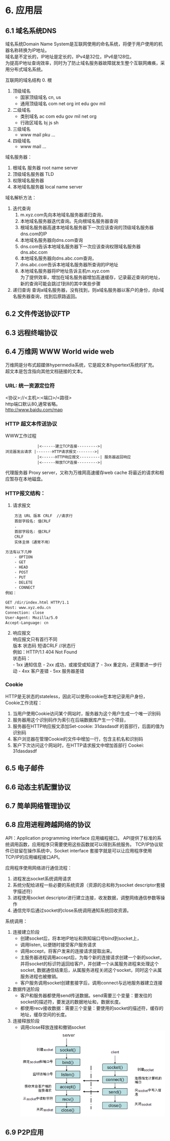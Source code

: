 # 6. 应用层
## 6.1 域名系统DNS
域名系统Domain Name System是互联网使用的命名系统，将便于用户使用的机器名称转换为IP地址。  
域名是不定长的，IP地址是定长的，IPv4是32位，IPv6是128位。  
为提高IP地址查询效率，同时为了防止域名服务器故障就发生整个互联网瘫痪，采用分布式域名系统。

互联网的域名结构
0. 根
1. 顶级域名
    - 国家顶级域名 cn, us
    - 通用顶级域名 com net org int edu gov mil
2. 二级域名
    - 类别域名 ac com edu gov mil net org
    - 行政区域名 bj js sh
3. 三级域名
    - www mail pku ...
4. 四级域名
    - www mail ...

域名服务器：
1. 根域名 服务器 root name server
2. 顶级域名服务器 TLD
3. 权限域名服务器
4. 本地域名服务器 local name server

域名解析方法：
1. 迭代查询
    1. m.xyz.com先向本地域名服务器递归查询，
    2. 本地域名服务器迭代查询。先向根域名服务器查询
    3. 根域名服务器高速本地域名服务器下一次应该查询的顶级域名服务器dns.com的IP
    4. 本地域名服务器向dns.com查询
    5. dns.com告诉本地域名服务器下一次应该查询权限域名服务器dns.abc.com
    6. 本地域名服务器向dns.abc.com查询，
    7. dns.abc.com告诉本地域名服务器所查询的IP地址
    8. 本地域名服务器将IP地址告诉主机m.xyz.com  
    为了提供效率，增加在域名服务器增加高速缓存，记录最近查询的地址，新的查询可能会跳过1到8的其中某些步骤
2. 递归查询
    查询a域名服务器，没有找到，则a域名服务器以客户的身份，向b域名服务器查询，找到后原路返回。
## 6.2 文件传送协议FTP
## 6.3 远程终端协议
## 6.4 万维网 WWW World wide web
万维网是分布式超媒体hypermedia系统，它是超文本hypertext系统的扩充。  
超文本是包含指向其他文档链接的文本。  

### URL: 统一资源定位符
<协议>://<主机>:<端口>/<路径>  
http端口默认80,通常省略。  
http://www.baidu.com/map

### HTTP 超文本传送协议
WWW工作过程  
```
              |<------建立TCP连接--------->|
浏览器发出请求 |-------HTTP请求报文-------->| 
              |<------HTTP响应报文---------| 服务器返回响应
              |<------释放TCP连接--------->|
```
代理服务器 Proxy server，又称为万维网高速缓存web cache 将最近的请求和相应暂存在本地磁盘。

### HTTP报文结构：
1. 请求报文
```
    方法 URL 版本 CRLF  //请求行
    首部字段名: 值CRLF
    .
    首部字段名: 值CRLF
    CRLF
    实体主体（通常不用）
```
    方法有以下几种  
        - OPTION
        - GET 
        - HEAD
        - POST
        - PUT
        - DELETE
        - CONNECT
    例如：
```
GET /dir/index.html HTTP/1.1
Host: www.xyz.edu.cn
Connection: close
User-Agent: Mozilla/5.0
Accept-Language: cn
```
2. 响应报文  
    响应报文只有首行不同  
    版本 状态码 短语CRLF //状态行  
    例如：HTTP/1.1 404 Not Found  
    状态码：  
        - 1xx 通知信息
        - 2xx 成功，或接受或知道了
        - 3xx 重定向，还需要进一步行动
        - 4xx 客户差错
        - 5xx 服务器差错

### Cookie 
HTTP是无状态的stateless，因此可以使用cookie在本地记录用户身份，  
Cookie工作流程：
1. 当用户使用Cookie访问某个网站时，服务器为这个用户生成一个唯一识别码
2. 服务器用这个识别码作为索引在后端数据库产生一个项目，
3. 服务器在HTTP响应报文添加Set-cookie: 31dasdasdf 的首部行，后面的值为识别码
4. 客户浏览器在管理Cookie的文件中增加一行，包含主机名和识别码
5. 客户下次访问这个网站时，在HTTP请求报文中增加首部行 Cookei: 31dasdasdf

## 6.5 电子邮件
## 6.6 动态主机配置协议
## 6.7 简单网络管理协议
## 6.8 应用进程跨越网络的协议
API：Application programming interface 应用编程接口。
API提供了标准的系统调用函数，应用程序只需要使用这些函数就可以得到系统服务。
TCP/IP协议软件已驻留在操作系统中，Socket interface 套接字就是可以让应用程序使用TCP/IP的应用编程接口API。

应用程序使用网络进行通信流程：  
1. 进程发出socket系统调用请求
2. 系统分配给进程一些必要的系统资源（资源的总和称为socket descriptor套接字描述符）
3. 进程使用socket descriptor进行建立连接，收发数据，调整网络通信参数等操作
4. 通信完毕后通过socket的close系统调用通知系统回收资源。

系统调用：
1. 连接建立阶段
    - 创建socket后，将本地IP地址和熟知端口号bind到socket上，
    - 调用listen, 以便随时接受客户服务请求
    - 调用accept，将客户发来的连接请求提取出来。
    - 主服务器进程调用accept后，为每个新的连接请求创建一个新的socket，并将socket的标识符返回给客户，并创建一个从属服务进程来处理这个socket, 数据通信结束后，从属服务进程关闭这个socket，同时这个从属服务进程也被撤销。
    - 客户服务调用socket创建套接字后，调用connect与远地服务器建立连接
2. 数据传送阶段
    - 客户和服务器都使用send传送数据。send需要三个变量：要发往的socket的描述符，要发送的数据地址和，数据长度。
    - 都使用recv接收数据：需要三个变量：要使用的socket的描述符，缓存的地址，缓存空间的长度。
3. 连接释放阶段
    - 调用close释放连接和撤销socket
![picture 1](img/1599049058324.png)  

## 6.9 P2P应用
